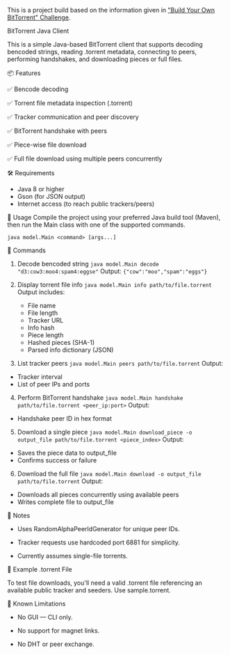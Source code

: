 This is a project build based on the information given in
["Build Your Own BitTorrent" Challenge](https://app.codecrafters.io/courses/bittorrent/overview).

BitTorrent Java Client

This is a simple Java-based BitTorrent client that supports decoding bencoded strings, reading .torrent metadata, connecting to peers, performing handshakes, and downloading pieces or full files.

📦 Features

✅ Bencode decoding

✅ Torrent file metadata inspection (.torrent)

✅ Tracker communication and peer discovery

✅ BitTorrent handshake with peers

✅ Piece-wise file download

✅ Full file download using multiple peers concurrently

🛠️ Requirements
- Java 8 or higher
- Gson (for JSON output)
- Internet access (to reach public trackers/peers)

🚀 Usage
Compile the project using your preferred Java build tool (Maven), then run the Main class with one of the supported commands.

`java model.Main <command> [args...]`

🧪 Commands
  1. Decode bencoded string
    `java model.Main decode "d3:cow3:moo4:spam4:eggse"`
  Output:
    `{"cow":"moo","spam":"eggs"}`

2. Display torrent file info
  `java model.Main info path/to/file.torrent`
  Output includes:
    - File name
    - File length
    - Tracker URL
    - Info hash
    - Piece length
    - Hashed pieces (SHA-1)
    - Parsed info dictionary (JSON)

3. List tracker peers
  `java model.Main peers path/to/file.torrent`
Output:
  - Tracker interval
  - List of peer IPs and ports

4. Perform BitTorrent handshake
  `java model.Main handshake path/to/file.torrent <peer_ip:port>`
Output:
  - Handshake peer ID in hex format

5. Download a single piece
  `java model.Main download_piece -o output_file path/to/file.torrent <piece_index>`
Output:
  - Saves the piece data to output_file
  - Confirms success or failure

6. Download the full file
  `java model.Main download -o output_file path/to/file.torrent`
Output:
  - Downloads all pieces concurrently using available peers
  - Writes complete file to output_file

📝 Notes
  - Uses RandomAlphaPeerIdGenerator for unique peer IDs.

  - Tracker requests use hardcoded port 6881 for simplicity.

  - Currently assumes single-file torrents.

🧪 Example .torrent File

  To test file downloads, you'll need a valid .torrent file referencing an available public tracker and seeders. Use sample.torrent.

🧼 Known Limitations
  - No GUI — CLI only.

  - No support for magnet links.

  - No DHT or peer exchange.
